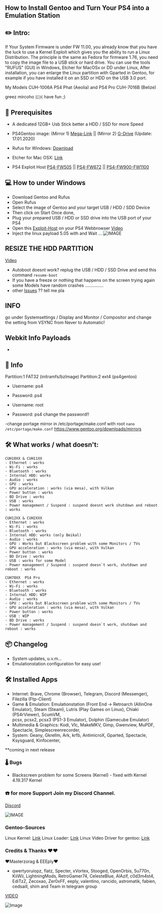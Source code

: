 ## How to Install Gentoo and Turn Your PS4 into a Emulation Station

## ✏️  Intro:
If Your System Firmware is under FW 11.00, you already know that you have the luck to use a Kernel Exploit which gives you the ability to run a Linux Distribution. 
The principle is the same as Fedora for firmware 1.76, you need to copy the image file to a USB stick or hard drive. You can use the tools "RUFUS" (GUI) in Windows, Etcher for MacOSx or DD under Linux, After installation, you can enlarge the Linux partition with Gparted in Gentoo, for example if you have installed it on an SSD or HDD on the USB 3.0 port.

My Models CUH-1006A PS4 Phat (Aeolia) and PS4 Pro CUH-7016B (Belize)

greez mircoho 🇨🇭
have fun ;)


## 💾 Prerequisites
- A dedicated 12GB+ Usb Stick better a HDD / SSD for more Speed

- PS4Gentoo image: (Mirror 1) [Mega-Link](https://mega.nz/#!NUFjVIqY!qHKN1yJvi-cLZMClVpJ55kuIEc6TByovoiFDkiZXlp4) || (Mirror 2) [G-Drive](https://drive.google.com/uc?id=1o5zYErfHAeZnOR1beeN4syeuKW77VDjA&export=download) (Update: 17.01.2020)
 - Rufus for Windows: [Download](https://github.com/pbatard/rufus/releases/download/v3.8/rufus-3.8.exe)
 - Etcher for Mac OSX: [Link](https://www.balena.io/etcher/)

- PS4 Exploit Host 
[PS4-FW505](https://ps4gentoo.github.io/505/index.html) || [PS4-FW672](https://ps4gentoo.github.io/672/index.html) || [PS4-FW900-FW1100](https://ps4gentoo.github.io/pppwn/index.html)

## 💻 How to under Windows
- Download Gentoo and Rufus
- Open Rufus
- Select the image of Gentoo and your target USB / HDD / SDD Device 
- Then click on Start Once done, 
- Plug your prepared USB / HDD or SSD drive into the USB port of your PS4 
- Open this [Exploit-Host](https://ps4gentoo.github.io) on your PS4 Webbrowser  [Video](https://mega.nz/#!sIFEkQpD!kMGyF0fku_1DmN65nmr80DQDtGrW5Sa2_TsaBpLVjSk)
- Inject the linux payload 5.05 with and Wait ...
![IMAGE](https://github.com/ps4gentoo/ps4gentoo.github.io/blob/master/about/photo_2020-01-21_00-38-21.jpg?raw=true)


## RESIZE THE HDD PARTITION 
[Video](https://mega.nz/embed#!1MlBBCIR!0ga5sVYVD9r8TcFzwkCIif6CsNicDFDWqr_Yy1mjSGc)
- Autoboot doesnt  work? replug the USB / HDD / SSD Drive and send this command ``` resume-boot ```
- If you have a freeze or nothing that happens on the screen trying again some Models have random crashes ...............
- other [Issues](https://github.com/ps4gentoo/ps4gentoo.github.io/issues) ?? tell me pla

## INFO

go under Systemsettings / Display and Monitor / Compositor and change the setting from 
VSYNC from Never to Automatic!


## Webkit Info Payloads 
-


## 📍 Info 
Partition:1 FAT32 (initramfs/bzImage)
Partition:2 ext4 (ps4gentoo)
 
- Username: ps4
- Password: ps4

- Username: root
- Password: ps4
 change the password!! 

-change portage mirror in /etc/portage/make.conf with root 
```nano /etc/portage/make.conf```
https://www.gentoo.org/downloads/mirrors

## 🛠 What works / what doesn't:
```
CUH10XX & CUH11XX
- Ethernet : works
- Wi-Fi : works
- Bluetooth : works
- Internal HDD: works 
- Audio : works
- GPU : works
- GPU acceleration : works (via mesa), with Vulkan
- Power button : works
- BD Drive : works
- USB : works 
- Power management / Suspend : suspend doesnt work shutdown and reboot : works

CUH12XX & CUH2XXX
- Ethernet : works
- Wi-Fi : works
- Bluetooth : works
- Internal HDD: works (only Beikal) 
- Audio : works
- GPU : Works but Blackscreen problem with some Monitors / TVs 
- GPU acceleration : works (via mesa), with Vulkan 
- Power button : works
- BD Drive : works
- USB : works for some Model
- Power management / Suspend : suspend doesn`t work, shutdown and reboot : works

CUH70XX  PS4 Pro
- Ethernet : works
- Wi-Fi : works 
- Bluetooth : works
- Internal HDD: WIP 
- Audio : works
- GPU : works but Blackscreen problem with some Monitors / TVs
- GPU acceleration : works (via mesa), with Vulkan
- Power button : works
- USB : WIP
- BD Drive : works
- Power management / Suspend : suspend doesn`t work, shutdown and reboot : works
```

## 📦 Changelog

- System updates, u.v.m...
- Emulationstation configuration for easy use!

## 🛠 Installed Apps

- Internet:
Brave, Chrome (Browser), Telegram, Discord (Messenger), Filezilla (Ftp-Client)  
- Game & Emulation:
Emulationstation (Front End -> Retroarch (AllinOne Emulator), Steam (Steam),
Lutris (Play Games on Linux), Chiaki (PS4rViewer), ScumVM,  
pcsx, pcsx2, pcsx3 (PS1-3 Emulator), Dolphin (Gamecube Emulator)
- Multimedia & Graphics:
Kodi, Vlc, MakeMKV, Gimp, Gwenview, MuPDF, Spectacle, Simplescreenrecorder,
- System:
Geany, Gkrellm, Ark, krfb, AntimicroX, Gparted, Spectacle, Ksysguard, Kinfocenter,  

**coming in next release

### 🌡 Bugs  

- Blackscreen problem for some Screens (Kernel) - fixed with Kernel 4.19.317 Kernel

### ☎️ for more Support Join my Discord Channel.

[Discord](https://discord.gg/UXjwUhGRqw)

![IMAGE](https://github.com/ps4gentoo/ps4gentoo.github.io/blob/master/about/asd.jpeg?raw=true)


### Gentoo-Sources
Linux Kernel: [Link](https://github.com/ps4gentoo/ps4-linux)
Linux Loader: [Link](https://github.com/ps4gentoo/PS4-Linux-Loader)
Linux Video Driver for gentoo: [Link](https://github.com/ps4gentoo/ps4-overlay)


### Credits & Thanks ❤️❤️
❤️Masterzorag & EEEply❤️
- qwertyoruiopz, flatz, Specter, xVortex, Stooged, OpenOrbis, 5u770n, KiiWii, LightningMods, RetroGamer74, CelesteBlue, AlAzif, c0d3m4st4, EdiTzZ, Zecoxao, Zer0xFF, eeply, valentino, rancido, astromatik, fabien, cedsaill, shim and  Team in telegram group 


[VIDEO](https://mega.nz/#!EdNRwKKR!HclUbtz11KUpOlTe4DYZuQZPgJj1uXBwclpx89W3m4c)

![Image](https://github.com/ps4gentoo/ps4gentoo.github.io/blob/master/about/img/gentoo1.png?raw=true)
